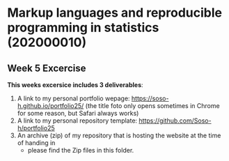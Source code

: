 # Markup languages and reproducible programming in statistics (202000010)

## Week 5 Excercise 

**This weeks excersice includes 3 deliverables**:

1. A link to my personal portfolio wepage: https://soso-h.github.io/portfolio25/ (the title foto only opens sometimes in Chrome for some reason, but Safari always works)
2. A link to my personal repository template: https://github.com/Soso-h/portfolio25
3. An archive (zip) of my repository that is hosting the website at the time of handing in
   - please find the Zip files in this folder.




